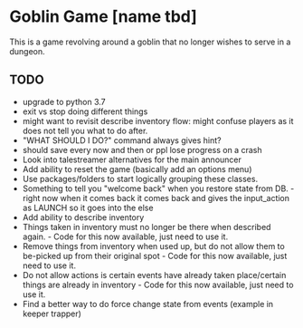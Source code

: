 # Goblin Game [name tbd]

This is a game revolving around a goblin that no longer wishes to serve in a dungeon.


## TODO
 - upgrade to python 3.7
 - exit vs stop doing different things
 -  might want to revisit describe inventory flow: might confuse players as it does not tell you what to do after. 
 - "WHAT SHOULD I DO?" command always gives hint?
 - should save every now and then or ppl lose progress on a crash
 - Look into talestreamer alternatives for the main announcer
 - Add ability to reset the game (basically add an options menu)
 - Use packages/folders to start logically grouping these classes.
 - Something to tell you "welcome back" when you restore state from DB. - right now when it comes back it comes back and gives the input_action as LAUNCH so it goes into the else
 - Add ability to describe inventory
 - Things taken in inventory must no longer be there when described again. - Code for this now available, just need to use it.
 - Remove things from inventory when used up, but do not allow them to be-picked up from their original spot - Code for this now available, just need to use it.
 - Do not allow actions is certain events have already taken place/certain things are already in inventory - Code for this now available, just need to use it.
 - Find a better way to do force change state from events (example in keeper trapper)